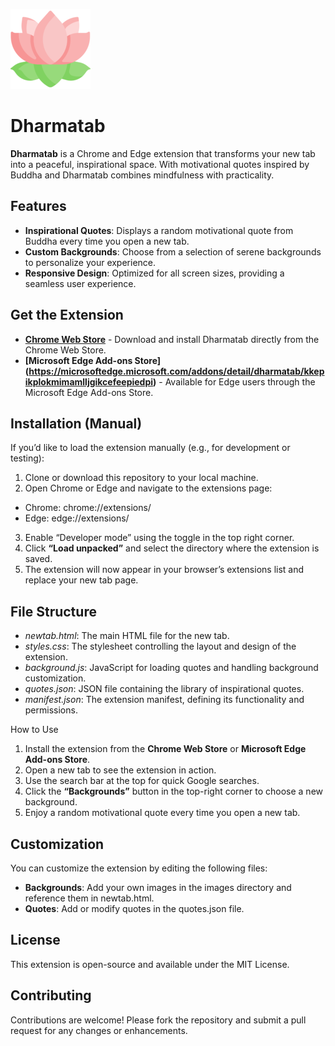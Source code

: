 ![](icons/icon128.png)
# Dharmatab

**Dharmatab** is a Chrome and Edge extension that transforms your new tab into a peaceful, inspirational space. With motivational quotes inspired by Buddha and Dharmatab combines mindfulness with practicality.

## Features
*  **Inspirational Quotes**: Displays a random motivational quote from Buddha every time you open a new tab.
*  **Custom Backgrounds**: Choose from a selection of serene backgrounds to personalize your experience.
*  **Responsive Design**: Optimized for all screen sizes, providing a seamless user experience.

## Get the Extension
* **[Chrome Web Store](https://chromewebstore.google.com/detail/dharmatab/dpmmnicamfdbhochpmdjmkjbdpbapnkb)** - Download and install Dharmatab directly from the Chrome Web Store.
* **[Microsoft Edge Add-ons Store] (https://microsoftedge.microsoft.com/addons/detail/dharmatab/kkepikplokmimamlljgikcefeepiedpi)** - Available for Edge users through the Microsoft Edge Add-ons Store.

## Installation (Manual)

If you’d like to load the extension manually (e.g., for development or testing):
1.	Clone or download this repository to your local machine.
2.	Open Chrome or Edge and navigate to the extensions page:
*   Chrome: chrome://extensions/
*   Edge: edge://extensions/
3.	Enable “Developer mode” using the toggle in the top right corner.
4.	Click **“Load unpacked”** and select the directory where the extension is saved.
5.	The extension will now appear in your browser’s extensions list and replace your new tab page.

## File Structure
*   *newtab.html*: The main HTML file for the new tab.
*	*styles.css*: The stylesheet controlling the layout and design of the extension.
*	*background.js*: JavaScript for loading quotes and handling background customization.
*	*quotes.json*: JSON file containing the library of inspirational quotes.
*	*manifest.json*: The extension manifest, defining its functionality and permissions.

How to Use
1.	Install the extension from the **Chrome Web Store** or **Microsoft Edge Add-ons Store**.
2.	Open a new tab to see the extension in action.
3.	Use the search bar at the top for quick Google searches.
4.	Click the **“Backgrounds”** button in the top-right corner to choose a new background.
5.	Enjoy a random motivational quote every time you open a new tab.

## Customization

You can customize the extension by editing the following files:
*	**Backgrounds**: Add your own images in the images directory and reference them in newtab.html.
*	**Quotes**: Add or modify quotes in the quotes.json file.

## License

This extension is open-source and available under the MIT License.

## Contributing

Contributions are welcome! Please fork the repository and submit a pull request for any changes or enhancements.
